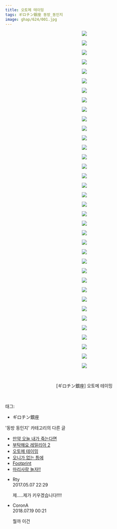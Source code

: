 ```yaml
---
title: 오토메 테이밍
tags: ギロチン銀座 동방_동인지
image: ghap/624/001.jpg
---
```

<div class="article">
<p style="text-align: center; clear: none; float: none;"><img src="{{ site.nasurl }}/ghap/624/001.jpg"/></p>
<p style="text-align: center; clear: none; float: none;"><img src="{{ site.nasurl }}/ghap/624/002.jpg"/></p>
<p style="text-align: center; clear: none; float: none;"><img src="{{ site.nasurl }}/ghap/624/003.jpg"/></p>
<p style="text-align: center; clear: none; float: none;"><img src="{{ site.nasurl }}/ghap/624/004.jpg"/></p>
<p style="text-align: center; clear: none; float: none;"><img src="{{ site.nasurl }}/ghap/624/005.jpg"/></p>
<p style="text-align: center; clear: none; float: none;"><img src="{{ site.nasurl }}/ghap/624/006.jpg"/></p>
<p style="text-align: center; clear: none; float: none;"><img src="{{ site.nasurl }}/ghap/624/007.jpg"/></p>
<p style="text-align: center; clear: none; float: none;"><img src="{{ site.nasurl }}/ghap/624/008.jpg"/></p>
<p style="text-align: center; clear: none; float: none;"><img src="{{ site.nasurl }}/ghap/624/009.jpg"/></p>
<p style="text-align: center; clear: none; float: none;"><img src="{{ site.nasurl }}/ghap/624/010.jpg"/></p>
<p style="text-align: center; clear: none; float: none;"><img src="{{ site.nasurl }}/ghap/624/011.jpg"/></p>
<p style="text-align: center; clear: none; float: none;"><img src="{{ site.nasurl }}/ghap/624/012.jpg"/></p>
<p style="text-align: center; clear: none; float: none;"><img src="{{ site.nasurl }}/ghap/624/013.jpg"/></p>
<p style="text-align: center; clear: none; float: none;"><img src="{{ site.nasurl }}/ghap/624/014.jpg"/></p>
<p style="text-align: center; clear: none; float: none;"><img src="{{ site.nasurl }}/ghap/624/015.jpg"/></p>
<p style="text-align: center; clear: none; float: none;"><img src="{{ site.nasurl }}/ghap/624/016.jpg"/></p>
<p style="text-align: center; clear: none; float: none;"><img src="{{ site.nasurl }}/ghap/624/017.jpg"/></p>
<p style="text-align: center; clear: none; float: none;"><img src="{{ site.nasurl }}/ghap/624/018.jpg"/></p>
<p style="text-align: center; clear: none; float: none;"><img src="{{ site.nasurl }}/ghap/624/019.jpg"/></p>
<p style="text-align: center; clear: none; float: none;"><img src="{{ site.nasurl }}/ghap/624/020.jpg"/></p>
<p style="text-align: center; clear: none; float: none;"><img src="{{ site.nasurl }}/ghap/624/021.jpg"/></p>
<p style="text-align: center; clear: none; float: none;"><img src="{{ site.nasurl }}/ghap/624/022.jpg"/></p>
<p style="text-align: center; clear: none; float: none;"><img src="{{ site.nasurl }}/ghap/624/023.jpg"/></p>
<p style="text-align: center; clear: none; float: none;"><img src="{{ site.nasurl }}/ghap/624/024.jpg"/></p>
<p style="text-align: center; clear: none; float: none;"><img src="{{ site.nasurl }}/ghap/624/025.jpg"/></p>
<p style="text-align: center; clear: none; float: none;"><img src="{{ site.nasurl }}/ghap/624/026.jpg"/></p>
<p style="text-align: center; clear: none; float: none;"><img src="{{ site.nasurl }}/ghap/624/027.jpg"/></p>
<p style="text-align: center; clear: none; float: none;"><img src="{{ site.nasurl }}/ghap/624/028.jpg"/></p>
<p style="text-align: center; clear: none; float: none;"><img src="{{ site.nasurl }}/ghap/624/029.jpg"/></p>
<p style="text-align: center; clear: none; float: none;"><img src="{{ site.nasurl }}/ghap/624/030.jpg"/></p>
<p style="text-align: center; clear: none; float: none;"><img src="{{ site.nasurl }}/ghap/624/031.jpg"/></p>
<p style="text-align: center; clear: none; float: none;"><img src="{{ site.nasurl }}/ghap/624/032.jpg"/></p>
<p style="text-align: center; clear: none; float: none;"><img src="{{ site.nasurl }}/ghap/624/033.jpg"/></p>
<p style="text-align: center; clear: none; float: none;"><img src="{{ site.nasurl }}/ghap/624/034.jpg"/></p>
<p style="text-align: center; clear: none; float: none;"><img src="{{ site.nasurl }}/ghap/624/035.jpg"/></p>
<p style="text-align: center; clear: none; float: none;"><img src="{{ site.nasurl }}/ghap/624/036.jpg"/></p>
<p style="text-align: center; clear: none; float: none;"><br/></p>
<p style="text-align: center; clear: none; float: none;">[ギロチン銀座] 오토메 테이밍</p>
<p><br/></p>
</div><div class="tagTrail">
<p>태그: </p>
<ul>
<li>ギロチン銀座</li>
</ul>
</div><div class="another">
<p>'동방 동인지' 카테고리의 다른 글</p>
<ul>
<li><a href="/2016-07-01-ghap_626">만약 오늘 내가 죽는다면</a></li>
<li><a href="/2016-07-01-ghap_625">부탁해요 레밀리아 2</a></li>
<li><a href="/2016-07-01-ghap_624">오토메 테이밍</a></li>
<li><a href="/2016-07-01-ghap_623">오니가 없는 틈에</a></li>
<li><a href="/2016-07-01-ghap_622">Footprint</a></li>
<li><a href="/2016-07-01-ghap_621">마리사랑 놀자!!</a></li>
</ul>
</div><div class="cb_module cb_fluid">
<div class="cb_wrt cb_profile">
<div class="comment">
<ul>
<li class="cb_thumb_off" id="comment14983149">
<div class="cb_comment_area">
<div class="cb_info_area">
<div class="cb_section">
<span class="cb_nick_name">Rty</span>
</div>
<div class="cb_section">
<span class="cb_date">2017.05.07 22:29 </span>
</div>
</div>
<div class="cb_dsc_comment">
<p class="cb_dsc">
											제.....제가 키우겠습니다!!!!
										</p>
</div>
</div></li>
<li class="cb_thumb_off" id="comment15289599">
<div class="cb_comment_area">
<div class="cb_info_area">
<div class="cb_section">
<span class="cb_nick_name">CoronA</span>
</div>
<div class="cb_section">
<span class="cb_date">2018.07.19 00:21 </span>
</div>
</div>
<div class="cb_dsc_comment">
<p class="cb_dsc">
											뭘까 이건
										</p>
</div>
</div></li>
</ul>
</div>
</div><!-- commentList close -->
</div>